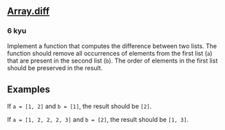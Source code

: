 <h2><a href=https://www.codewars.com/kata/523f5d21c841566fde000009/train/javascript/681047a0646a7fab5cac0778 target="_blank">Array.diff</a></h2><h3>6 kyu</h3><p>Implement a function that computes the difference between two lists. The function should remove all occurrences of elements from the first list (<code>a</code>) that are present in the second list (<code>b</code>). The order of elements in the first list should be preserved in the result.</p><h2 id="examples">Examples</h2><p>If <code>a = [1, 2]</code> and <code>b = [1]</code>, the result should be <code>[2]</code>.</p><p>If <code>a = [1, 2, 2, 2, 3]</code> and <code>b = [2]</code>, the result should be <code>[1, 3]</code>.</p>
